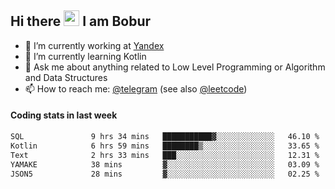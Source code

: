 ## Hi there <img src="https://media.giphy.com/media/hvRJCLFzcasrR4ia7z/giphy.gif" width="25px" height="25px"> I am Bobur

- 💼 I’m currently working at [Yandex](https://yandex.ru/)
- 🌱 I’m currently learning Kotlin
- 💬 Ask me about anything related to Low Level Programming or Algorithm and Data Structures
- 📫 How to reach me: [@telegram](https://t.me/octoant) (see also [@leetcode](https://leetcode.com/octoant/))    

#### Coding stats in last week

<!--START_SECTION:waka-->

```txt
SQL               9 hrs 34 mins   ███████████▓░░░░░░░░░░░░░   46.10 %
Kotlin            6 hrs 59 mins   ████████▒░░░░░░░░░░░░░░░░   33.65 %
Text              2 hrs 33 mins   ███░░░░░░░░░░░░░░░░░░░░░░   12.31 %
YAMAKE            38 mins         ▓░░░░░░░░░░░░░░░░░░░░░░░░   03.09 %
JSON5             28 mins         ▓░░░░░░░░░░░░░░░░░░░░░░░░   02.25 %
```

<!--END_SECTION:waka-->
